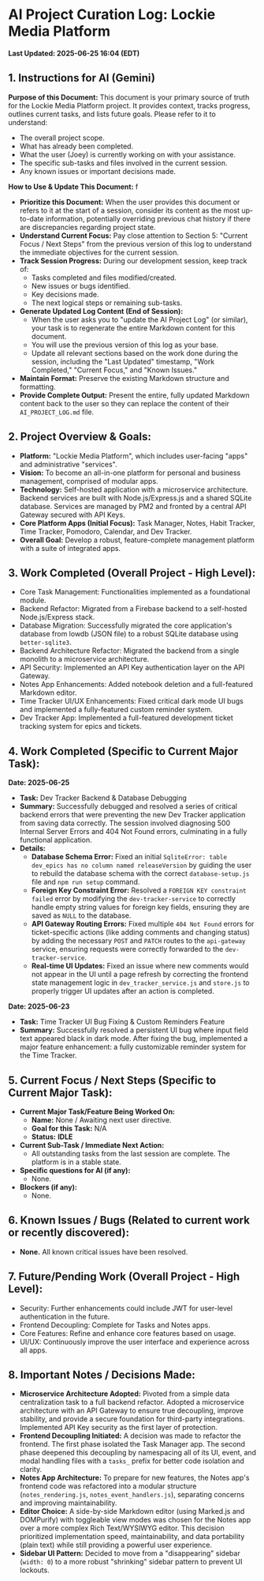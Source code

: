 # AI Project Curation Log: Lockie Media Platform
**Last Updated: 2025-06-25 16:04 (EDT)**

## 1. Instructions for AI (Gemini)
**Purpose of this Document:** This document is your primary source of truth for the Lockie Media Platform project. It provides context, tracks progress, outlines current tasks, and lists future goals. Please refer to it to understand:

* The overall project scope.
* What has already been completed.
* What the user (Joey) is currently working on with your assistance.
* The specific sub-tasks and files involved in the current session.
* Any known issues or important decisions made.

**How to Use & Update This Document:**
f
* **Prioritize this Document:** When the user provides this document or refers to it at the start of a session, consider its content as the most up-to-date information, potentially overriding previous chat history if there are discrepancies regarding project state.
* **Understand Current Focus:** Pay close attention to Section 5: "Current Focus / Next Steps" from the previous version of this log to understand the immediate objectives for the current session.
* **Track Session Progress:** During our development session, keep track of:
    * Tasks completed and files modified/created.
    * New issues or bugs identified.
    * Key decisions made.
    * The next logical steps or remaining sub-tasks.
* **Generate Updated Log Content (End of Session):**
    * When the user asks you to "update the AI Project Log" (or similar), your task is to regenerate the entire Markdown content for this document.
    * You will use the previous version of this log as your base.
    * Update all relevant sections based on the work done during the session, including the "Last Updated" timestamp, "Work Completed," "Current Focus," and "Known Issues."
* **Maintain Format:** Preserve the existing Markdown structure and formatting.
* **Provide Complete Output:** Present the entire, fully updated Markdown content back to the user so they can replace the content of their `AI_PROJECT_LOG.md` file.

## 2. Project Overview & Goals:
* **Platform:** "Lockie Media Platform", which includes user-facing "apps" and administrative "services".
* **Vision:** To become an all-in-one platform for personal and business management, comprised of modular apps.
* **Technology:** Self-hosted application with a microservice architecture. Backend services are built with Node.js/Express.js and a shared SQLite database. Services are managed by PM2 and fronted by a central API Gateway secured with API Keys.
* **Core Platform Apps (Initial Focus):** Task Manager, Notes, Habit Tracker, Time Tracker, Pomodoro, Calendar, and Dev Tracker.
* **Overall Goal:** Develop a robust, feature-complete management platform with a suite of integrated apps.

## 3. Work Completed (Overall Project - High Level):
* Core Task Management: Functionalities implemented as a foundational module.
* Backend Refactor: Migrated from a Firebase backend to a self-hosted Node.js/Express stack.
* Database Migration: Successfully migrated the core application's database from lowdb (JSON file) to a robust SQLite database using `better-sqlite3`.
* Backend Architecture Refactor: Migrated the backend from a single monolith to a microservice architecture.
* API Security: Implemented an API Key authentication layer on the API Gateway.
* Notes App Enhancements: Added notebook deletion and a full-featured Markdown editor.
* Time Tracker UI/UX Enhancements: Fixed critical dark mode UI bugs and implemented a fully-featured custom reminder system.
* Dev Tracker App: Implemented a full-featured development ticket tracking system for epics and tickets.

## 4. Work Completed (Specific to Current Major Task):

**Date: 2025-06-25**
* **Task:** Dev Tracker Backend & Database Debugging
* **Summary:** Successfully debugged and resolved a series of critical backend errors that were preventing the new Dev Tracker application from saving data correctly. The session involved diagnosing 500 Internal Server Errors and 404 Not Found errors, culminating in a fully functional application.
* **Details:**
    * **Database Schema Error:** Fixed an initial `SqliteError: table dev_epics has no column named releaseVersion` by guiding the user to rebuild the database schema with the correct `database-setup.js` file and `npm run setup` command.
    * **Foreign Key Constraint Error:** Resolved a `FOREIGN KEY constraint failed` error by modifying the `dev-tracker-service` to correctly handle empty string values for foreign key fields, ensuring they are saved as `NULL` to the database.
    * **API Gateway Routing Errors:** Fixed multiple `404 Not Found` errors for ticket-specific actions (like adding comments and changing status) by adding the necessary `POST` and `PATCH` routes to the `api-gateway` service, ensuring requests were correctly forwarded to the `dev-tracker-service`.
    * **Real-time UI Updates:** Fixed an issue where new comments would not appear in the UI until a page refresh by correcting the frontend state management logic in `dev_tracker_service.js` and `store.js` to properly trigger UI updates after an action is completed.

**Date: 2025-06-23**
* **Task:** Time Tracker UI Bug Fixing & Custom Reminders Feature
* **Summary:** Successfully resolved a persistent UI bug where input field text appeared black in dark mode. After fixing the bug, implemented a major feature enhancement: a fully customizable reminder system for the Time Tracker.

## 5. Current Focus / Next Steps (Specific to Current Major Task):
* **Current Major Task/Feature Being Worked On:**
    * **Name:** None / Awaiting next user directive.
    * **Goal for this Task:** N/A
    * **Status:** **IDLE**
* **Current Sub-Task / Immediate Next Action:**
    * All outstanding tasks from the last session are complete. The platform is in a stable state.
* **Specific questions for AI (if any):**
    * None.
* **Blockers (if any):**
    * None.

## 6. Known Issues / Bugs (Related to current work or recently discovered):
* **None.** All known critical issues have been resolved.

## 7. Future/Pending Work (Overall Project - High Level):
* Security: Further enhancements could include JWT for user-level authentication in the future.
* Frontend Decoupling: Complete for Tasks and Notes apps.
* Core Features: Refine and enhance core features based on usage.
* UI/UX: Continuously improve the user interface and experience across all apps.

## 8. Important Notes / Decisions Made:
* **Microservice Architecture Adopted:** Pivoted from a simple data centralization task to a full backend refactor. Adopted a microservice architecture with an API Gateway to ensure true decoupling, improve stability, and provide a secure foundation for third-party integrations. Implemented API Key security as the first layer of protection.
* **Frontend Decoupling Initiated:** A decision was made to refactor the frontend. The first phase isolated the Task Manager app. The second phase deepened this decoupling by namespacing all of its UI, event, and modal handling files with a `tasks_` prefix for better code isolation and clarity.
* **Notes App Architecture:** To prepare for new features, the Notes app's frontend code was refactored into a modular structure (`notes_rendering.js`, `notes_event_handlers.js`), separating concerns and improving maintainability.
* **Editor Choice:** A side-by-side Markdown editor (using Marked.js and DOMPurify) with toggleable view modes was chosen for the Notes app over a more complex Rich Text/WYSIWYG editor. This decision prioritized implementation speed, maintainability, and data portability (plain text) while still providing a powerful user experience.
* **Sidebar UI Pattern:** Decided to move from a "disappearing" sidebar (`width: 0`) to a more robust "shrinking" sidebar pattern to prevent UI lockouts.